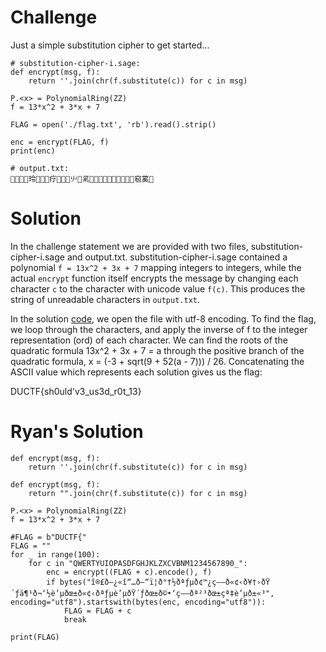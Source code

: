 # Challenge

Just a simple substitution cipher to get started...

```sage
# substitution-cipher-i.sage:
def encrypt(msg, f):
    return ''.join(chr(f.substitute(c)) for c in msg)

P.<x> = PolynomialRing(ZZ)
f = 13*x^2 + 3*x + 7

FLAG = open('./flag.txt', 'rb').read().strip()

enc = encrypt(FLAG, f)
print(enc)
```

```
# output.txt:
𖿫𖝓玲𰆽𪃵𢙿疗𫢋𥆛🴃䶹𬑽蒵𜭱𫢋𪃵蒵🴃𜭱𩕑疗𪲳𜭱窇蒵𱫳
```

# Solution

In the challenge statement we are provided with two files, substitution-cipher-i.sage and output.txt. substitution-cipher-i.sage contained a polynomial
`f = 13x^2 + 3x + 7` mapping integers to integers, while the actual `encrypt` function itself encrypts the message by changing each character `c` to the
character with unicode value `f(c)`. This produces the string of unreadable characters in `output.txt`.

In the solution [code](https://github.com/L-Bot-SBHS/DUCTF-Write-Ups/blob/master/Crypto/Substitution%20Cipher%20I/sub-cipher-i.py), we open the file with utf-8
encoding. To find the flag, we loop through the characters, and apply the inverse of f to the integer representation (ord) of each character. We can find the roots
of the quadratic formula 13x^2 + 3x + 7 = a through the positive branch of the quadratic formula, x = (-3 + sqrt(9 + 52(a - 7))) / 26. Concatenating the ASCII
value which represents each solution gives us the flag:

DUCTF{sh0uld'v3_us3d_r0t_13}

# Ryan's Solution
```sage
def encrypt(msg, f):
    return ''.join(chr(f.substitute(c)) for c in msg)

def encrypt(msg, f):
    return "".join(chr(f.substitute(c)) for c in msg)

P.<x> = PolynomialRing(ZZ)
f = 13*x^2 + 3*x + 7

#FLAG = b"DUCTF{"
FLAG = ""
for _ in range(100):
    for c in "QWERTYUIOPASDFGHJKLZXCVBNM1234567890_":
        enc = encrypt((FLAG + c).encode(), f)
        if bytes("î®£ð–¿«î“…ð–“ï¦­ð°†½ðªƒµð¢™¿ç–—ð«¢‹ð¥†›ðŸ´ƒä¶¹ð¬‘½è’µðœ­±ð«¢‹ðªƒµè’µðŸ´ƒðœ­±ð©•‘ç–—ðª²³ðœ­±çª‡è’µð±«³", encoding="utf8").startswith(bytes(enc, encoding="utf8")):
            FLAG = FLAG + c
            break

print(FLAG)


```
